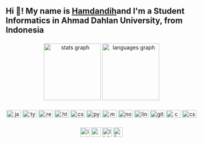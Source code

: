<h2 align="left">Hi 👋! My name is <a href = "https://dansecret.github.io/" target="_blank" >Hamdandih</a>and I'm a Student Informatics in Ahmad Dahlan University, from Indonesia</h2>

###

<div align="center">
  <img src="https://github-readme-stats.vercel.app/api?hide_title=false&hide_rank=false&show_icons=true&include_all_commits=true&count_private=true&disable_animations=false&theme=codeSTACKr&locale=en&hide_border=false&username=dansecret" height="150" alt="stats graph"  />
  <img src="https://github-readme-stats.vercel.app/api/top-langs?locale=en&hide_title=false&layout=compact&card_width=320&langs_count=5&theme=codeSTACKr&hide_border=false&username=dansecret" height="150" alt="languages graph"  />
</div>

###

###

<div align="center">
  <img src="https://cdn.jsdelivr.net/gh/devicons/devicon/icons/javascript/javascript-original.svg" height="20" width="38" alt="javascript logo"  />
  <img src="https://cdn.jsdelivr.net/gh/devicons/devicon/icons/typescript/typescript-plain.svg" height="20" width="38" alt="typescript logo"  />
  <img src="https://cdn.jsdelivr.net/gh/devicons/devicon/icons/react/react-original.svg" height="20" width="38" alt="react logo"  />
  <img src="https://cdn.jsdelivr.net/gh/devicons/devicon/icons/html5/html5-original.svg" height="20" width="38" alt="html5 logo"  />
  <img src="https://cdn.jsdelivr.net/gh/devicons/devicon/icons/css3/css3-original.svg" height="20" width="38" alt="css3 logo"  />
  <img src="https://cdn.jsdelivr.net/gh/devicons/devicon/icons/python/python-original.svg" height="20" width="38" alt="python logo"  />
  <img src="https://cdn.jsdelivr.net/gh/devicons/devicon/icons/mysql/mysql-original.svg" height="20" width="38" alt="mysql logo"  />
  <img src="https://cdn.jsdelivr.net/gh/devicons/devicon/icons/nodejs/nodejs-original.svg" height="20" width="38" alt="nodejs logo"  />
  <img src="https://cdn.jsdelivr.net/gh/devicons/devicon/icons/linux/linux-original.svg" height="20" width="38" alt="linux logo"  />
  <img src="https://cdn.jsdelivr.net/gh/devicons/devicon/icons/github/github-original.svg" height="20" width="38" alt="github logo"  />
  <img src="https://cdn.jsdelivr.net/gh/devicons/devicon/icons/c/c-original.svg" height="20" width="38" alt="c logo"  />
  <img src="https://cdn.jsdelivr.net/gh/devicons/devicon/icons/csharp/csharp-original.svg" height="20" width="38" alt="csharp logo"  />
</div>

###

<div align="center">
  <img src="https://img.shields.io/static/v1?message=Instagram&logo=instagram&label=&color=E4405F&logoColor=white&labelColor=&style=for-the-badge" height="25" alt="instagram logo"  />
  <img src="https://img.shields.io/static/v1?message=Gmail&logo=gmail&label=&color=D14836&logoColor=white&labelColor=&style=for-the-badge" height="25" alt="gmail logo"  />
  <img src="https://img.shields.io/static/v1?message=LinkedIn&logo=linkedin&label=&color=0077B5&logoColor=white&labelColor=&style=for-the-badge" height="25" alt="linkedin logo"  />
  <img src="https://img.shields.io/static/v1?message=Facebook&logo=facebook&label=&color=1877F2&logoColor=white&labelColor=&style=for-the-badge" height="25" alt="facebook logo"  />
</div>

###

<br clear="both">


###
